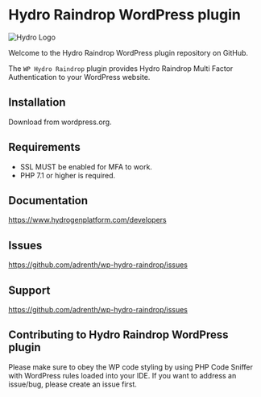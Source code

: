 # Hydro Raindrop WordPress plugin 

![Hydro Logo](https://i.imgur.com/slcCepB.png)

Welcome to the Hydro Raindrop WordPress plugin repository on GitHub.

The `WP Hydro Raindrop` plugin provides Hydro Raindrop Multi Factor Authentication to your WordPress website.

## Installation

Download from wordpress.org.

## Requirements

* SSL MUST be enabled for MFA to work.
* PHP 7.1 or higher is required.

## Documentation

https://www.hydrogenplatform.com/developers

## Issues

https://github.com/adrenth/wp-hydro-raindrop/issues

## Support

https://github.com/adrenth/wp-hydro-raindrop/issues

## Contributing to Hydro Raindrop WordPress plugin

Please make sure to obey the WP code styling by using PHP Code Sniffer with WordPress rules loaded into your IDE.
If you want to address an issue/bug, please create an issue first.
